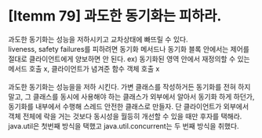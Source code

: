 # [Itemm 79] 과도한 동기화는 피하라.

과도한 동기화는 성능을 저하시키고 교차상태에 빠뜨릴 수 있다.
</br>
liveness, safety failures를 피하려면 동기화 메서드나 동기화 블록 안에서는 제어를 절대로 클라이언트에게 양보하면 안 된다. ex) 동기화된 영역 안에서 재정의할 수 있는 메서드 호출 x, 클라이언트가 념겨준 함수 객체 호출 x
</br> 
</br> 
과도한 동기화는 성능을을 저하 시킨다. 가변 클래스를 작성하거든 동기화를 전혀 하지 말고, 그 클래스를 동시에 사용해야 하는 클래스가 외부에서 알아서 동기화 하게 하던가, 동기화를 내부에서 수행해 스레드 안전한 클래스로 만들자. 단 클라이언트가 외부에서 객체 전체에 락을 거는 것보다 동시성을 월등히 개선할 수 있을 때만 후자를 택해라. java.util은 첫번째 방식을 택했고 java.util.concurrent는 두 번째 방식을 취했다.